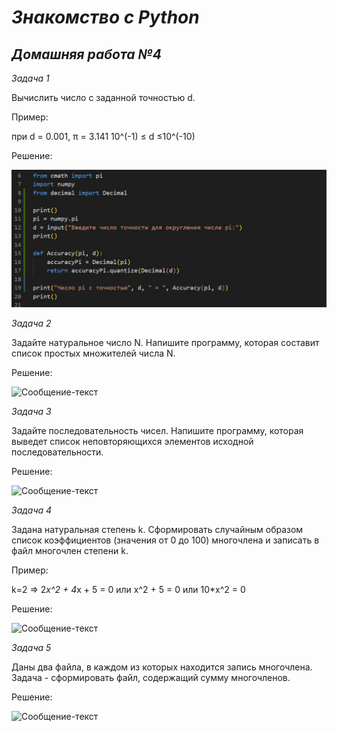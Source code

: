 # *Знакомство с Python* #
## ***Домашняя работа №4*** ##

*Задача 1*

Вычислить число c заданной точностью d.

Пример:

при d = 0.001, π = 3.141    10^(-1) ≤ d ≤10^(-10)

Решение:

![Сообщение-текст](1.jpg)

*Задача 2*

Задайте натуральное число N.
Напишите программу, которая составит список простых множителей числа N.

Решение:

![Сообщение-текст](2.jpg)

*Задача 3*

Задайте последовательность чисел. Напишите программу,
которая выведет список неповторяющихся элементов исходной последовательности.

Решение:

![Сообщение-текст](3.jpg)

*Задача 4*

Задана натуральная степень k. Сформировать случайным образом список коэффициентов
(значения от 0 до 100) многочлена и записать в файл многочлен степени k.

Пример:

k=2 => 2*x^2 + 4*x + 5 = 0 или x^2 + 5 = 0 или 10*x^2 = 0

Решение:

![Сообщение-текст](4.jpg)

*Задача 5*

Даны два файла, в каждом из которых находится запись многочлена. 
Задача - сформировать файл, содержащий сумму многочленов.

Решение:

![Сообщение-текст](5.jpg)